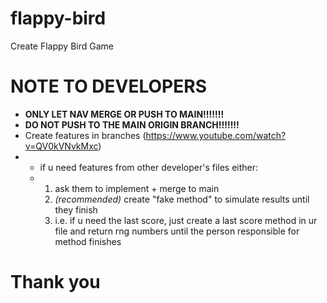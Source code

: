 # flappy-bird
Create Flappy Bird Game

# NOTE TO DEVELOPERS
- **ONLY LET NAV MERGE OR PUSH TO MAIN!!!!!!!**
- **DO NOT PUSH TO THE MAIN ORIGIN BRANCH!!!!!!!**
- Create features in branches (https://www.youtube.com/watch?v=QV0kVNvkMxc)
- - if u need features from other developer's files either:
  - 1. ask them to implement + merge to main
    2. *(recommended)* create "fake method" to simulate results until they finish
    3. i.e. if u need the last score, just create a last score method in ur file and return rng numbers until the person responsible for method finishes
   
# Thank you
